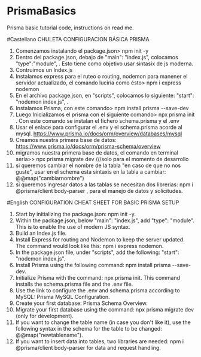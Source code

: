 # PrismaBasics
Prisma basic tutorial code, instructions on read me.

#Castellano
CHULETA CONFIGURACION BÁSICA PRISMA
1. Comenzamos instalando el package.json> npm init -y
2. Dentro del package.json, debajo de "main": "index.js", colocamos "type":"module", . Esto tiene como objetivo usar sintasix de js moderna.
3.  Contruimos un Index.js
4. Instalamos express para el ruteo o routing, nodemon para manener el servidor actualizado, el comando luciría como ésto> npm i express nodemon
5. En el archivo package.json, en "scripts", colocamos lo siguiente: "start": "nodemon index.js", .
6. Instalamos Prisma, con este comando> npm install prisma --save-dev
7. Luego Inicializamos el prisma con el siguiente comando> npx prisma init . Con este comando se instalan el fichero schema.prisma y el .env
8. Usar el enlace para configurar el .env y el schema.prisma acorde al mysql. https://www.prisma.io/docs/orm/overview/databases/mysql
9. Creamos nuestra primera base de datos: https://www.prisma.io/docs/orm/prisma-schema/overview
10. migramos nuestra primera base de datos, el comando en terminal sería>> npx prisma migrate dev   ///solo para el momento de desarrollo
11. si queremos cambiar el nombre de la tabla "en caso de que no nos guste", usar en el schema esta sintaxis en la tabla a cambiar: @@map("cambiarnombre")
12. si queremos ingresar datos a las tablas se necesitan dos librerias: npm i @prisma/client body-parser , para el manejo de datos y solicitudes.

#English
CONFIGURATION CHEAT SHEET FOR BASIC PRISMA SETUP
1. Start by initializing the package.json: npm init -y.
2. Within the package.json, below "main": "index.js", add "type": "module". This is to enable the use of modern JS syntax.
3. Build an Index.js file.
4. Install Express for routing and Nodemon to keep the server updated. The command would look like this: npm i express nodemon.
5. In the package.json file, under "scripts", add the following: "start": "nodemon index.js".
6. Install Prisma using the following command: npm install prisma --save-dev.
7. Initialize Prisma with the command: npx prisma init. This command installs the schema.prisma file and the .env file.
8. Use the link to configure the .env and schema.prisma according to MySQL: Prisma MySQL Configuration.
9. Create your first database: Prisma Schema Overview.
10. Migrate your first database using the command: npx prisma migrate dev (only for development).
11. If you want to change the table name (in case you don't like it), use the following syntax in the schema for the table to be changed: @@map("newtablename").
12. If you want to insert data into tables, two libraries are needed: npm i @prisma/client body-parser for data and request handling.
       
